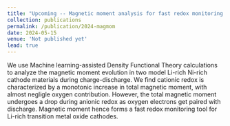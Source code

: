```yaml
---
title: "Upcoming -- Magnetic moment analysis for fast redox monitoring in Li-rich transition metal oxides"
collection: publications
permalink: /publication/2024-magmom
date: 2024-05-15
venue: 'Not published yet'
lead: true
---
```

We use Machine learning-assisted Density Functional Theory calculations to analyze the magnetic moment evolution in two model Li-rich Ni-rich cathode materials during charge-discharge. We find cationic redox is characterized by a monotonic increase in total magnetic moment, with almost negligle oxygen contribution. However, the total magnetic moment undergoes a drop during anionic redox as oxygen electrons get paired with discharge. Magnetic moment hence forms a fast redox monitoring tool for Li-rich transition metal oxide cathodes.
